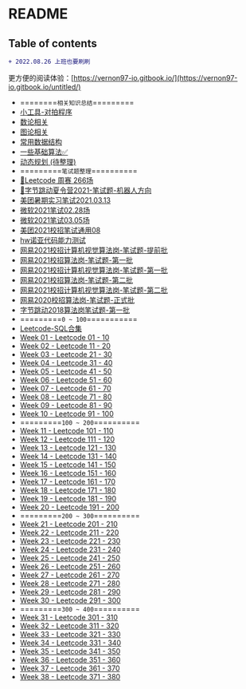 # README

## Table of contents

```diff
+ 2022.08.26 上班也要刷刷
```

更方便的阅读体验：[https://vernon97-io.gitbook.io/](https://vernon97-io.gitbook.io/untitled/)


* \========`相关知识总结`=========
* [小工具-对拍程序](algorithms/小工具-对拍程序.md)
* [数论相关](algorithms/数论.md)
* [图论相关](algorithms/图论.md)
* [常用数据结构](algorithms/常用数据结构.md)
* [一些基础算法✅](algorithms/基础算法.md)
* [动态规划 (待整理)](algorithms/动态规划.md)
* \=========`笔试题整理`==========
* [🍑Leetcode 周赛 266场](codingtests/Leetcode-266周赛.md)
* [🤖字节跳动夏令营2021-笔试题-机器人方向](codingtests/字节跳动-夏令营笔试-1.md)
* [美团暑期实习笔试2021.03.13](codingtests/美团暑期实习.md)
* [微软2021笔试02.28场](codingtests/微软暑期实习笔试2021.02.26.md)
* [微软2021笔试03.05场](codingtests/微软暑期实习笔试2021.03.05.md)
* [美团2021校招笔试通用08](codingtests/美团2021笔试通用卷08.md)
* [hw诺亚代码能力测试](codingtests/华为诺亚方舟实验室-CodingTest.md)
* [网易2021校招计算机视觉算法岗-笔试题-提前批](codingtests/网易2021算法-提前批.md)
* [网易2021校招算法岗-笔试题-第一批](codingtests/网易2021算法02.md)
* [网易2021校招计算机视觉算法岗-笔试题-第一批](codingtests/网易2021计算机视觉02.md)
* [网易2021校招算法岗-笔试题-第二批](codingtests/网易2021算法.md)
* [网易2021校招计算机视觉算法岗-笔试题-第二批](codingtests/网易2021计算机视觉.md)
* [网易2020校招算法岗-笔试题-正式批](codingtests/网易2020算法.md)
* [字节跳动2018算法岗笔试题-第一批](codingtests/字节跳动-算法.md)
* \=========`0 ~ 100`===========
* [Leetcode-SQL合集](notes/SQL题目合集.md)
* [Week 01 - Leetcode 01 - 10](leetcode-0-100/week01.md)
* [Week 02 - Leetcode 11 - 20](leetcode-0-100/week02.md)
* [Week 03 - Leetcode 21 - 30](leetcode-0-100/week03.md)
* [Week 04 - Leetcode 31 - 40](leetcode-0-100/week04.md)
* [Week 05 - Leetcode 41 - 50](leetcode-0-100/week05.md)
* [Week 06 - Leetcode 51 - 60](leetcode-0-100/week06.md)
* [Week 07 - Leetcode 61 - 70](leetcode-0-100/week07.md)
* [Week 08 - Leetcode 71 - 80](leetcode-0-100/week08.md)
* [Week 09 - Leetcode 81 - 90](leetcode-0-100/week09.md)
* [Week 10 - Leetcode 91 - 100](leetcode-0-100/week10.md)
* \=========`100 ~ 200`==========
* [Week 11 - Leetcode 101 - 110](leetcode-101-200/week11.md)
* [Week 12 - Leetcode 111 - 120](leetcode-101-200/week12.md)
* [Week 13 - Leetcode 121 - 130](leetcode-101-200/week13.md)
* [Week 14 - Leetcode 131 - 140](leetcode-101-200/week14.md)
* [Week 15 - Leetcode 141 - 150](leetcode-101-200/week15.md)
* [Week 16 - Leetcode 151 - 160](leetcode-101-200/week16.md)
* [Week 17 - Leetcode 161 - 170](leetcode-101-200/week17.md)
* [Week 18 - Leetcode 171 - 180](leetcode-101-200/week18.md)
* [Week 19 - Leetcode 181 - 190](leetcode-101-200/week19.md)
* [Week 20 - Leetcode 191 - 200](leetcode-101-200/week20.md)
* \=========`200 ~ 300`==========
* [Week 21 - Leetcode 201 - 210](leetcode-201-300/week21.md)
* [Week 22 - Leetcode 211 - 220](leetcode-201-300/week22.md)
* [Week 23 - Leetcode 221 - 230](leetcode-201-300/week23.md)
* [Week 24 - Leetcode 231 - 240](leetcode-201-300/week24.md)
* [Week 25 - Leetcode 241 - 250](leetcode-201-300/week25.md)
* [Week 26 - Leetcode 251 - 260](leetcode-201-300/week26.md)
* [Week 27 - Leetcode 261 - 270](leetcode-201-300/week27.md)
* [Week 28 - Leetcode 271 - 280](leetcode-201-300/week28.md)
* [Week 29 - Leetcode 281 - 290](leetcode-201-300/week29.md)
* [Week 30 - Leetcode 291 - 300](leetcode-201-300/week30.md)
* \=========`300 ~ 400`==========
* [Week 31 - Leetcode 301 - 310](leetcode-301-400/week31.md)
* [Week 32 - Leetcode 311 - 320](leetcode-301-400/week32.md)
* [Week 33 - Leetcode 321 - 330](leetcode-301-400/week33.md)
* [Week 34 - Leetcode 331 - 340](leetcode-301-400/week34.md)
* [Week 35 - Leetcode 341 - 350](leetcode-301-400/week35.md)
* [Week 36 - Leetcode 351 - 360](leetcode-301-400/week36.md)
* [Week 37 - Leetcode 361 - 370](leetcode-301-400/week37.md)
* [Week 38 - Leetcode 371 - 380](leetcode-301-400/week38.md)
